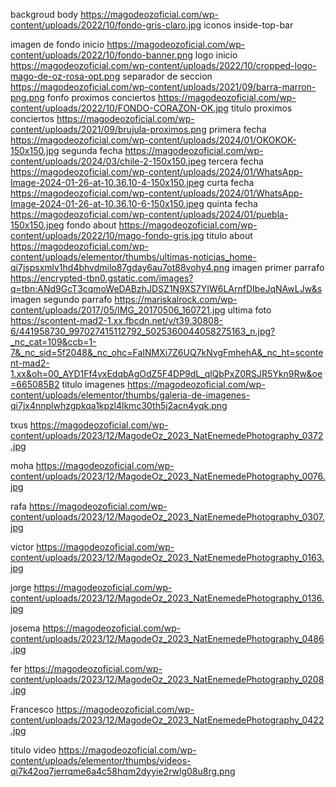 backgroud body
https://magodeozoficial.com/wp-content/uploads/2022/10/fondo-gris-claro.jpg
iconos inside-top-bar

imagen de fondo inicio
https://magodeozoficial.com/wp-content/uploads/2022/10/fondo-banner.png
logo inicio
https://magodeozoficial.com/wp-content/uploads/2022/10/cropped-logo-mago-de-oz-rosa-opt.png
separador de seccion
https://magodeozoficial.com/wp-content/uploads/2021/09/barra-marron-png.png
fonfo proximos conciertos
https://magodeozoficial.com/wp-content/uploads/2022/10/FONDO-CORAZON-OK.jpg
titulo proximos conciertos
https://magodeozoficial.com/wp-content/uploads/2021/09/brujula-proximos.png
primera fecha
https://magodeozoficial.com/wp-content/uploads/2024/01/OKOKOK-150x150.jpg
segunda fecha
https://magodeozoficial.com/wp-content/uploads/2024/03/chile-2-150x150.jpeg
tercera fecha
https://magodeozoficial.com/wp-content/uploads/2024/01/WhatsApp-Image-2024-01-26-at-10.36.10-4-150x150.jpeg
curta fecha
https://magodeozoficial.com/wp-content/uploads/2024/01/WhatsApp-Image-2024-01-26-at-10.36.10-6-150x150.jpeg
quinta fecha
https://magodeozoficial.com/wp-content/uploads/2024/01/puebla-150x150.jpeg
fondo about
https://magodeozoficial.com/wp-content/uploads/2022/10/mago-fondo-gris.jpg
titulo about
https://magodeozoficial.com/wp-content/uploads/elementor/thumbs/ultimas-noticias_home-qi7jspsxmlv1hd4bhvdmilo87gday6au7ot88vohy4.png
imagen primer parrafo
https://encrypted-tbn0.gstatic.com/images?q=tbn:ANd9GcT3cqmoWeDABzhJDSZ1N9XS7YIW6LArnfDIbeJqNAwLJw&s
imagen segundo parrafo
https://mariskalrock.com/wp-content/uploads/2017/05/IMG_20170506_160721.jpg
ultima foto
https://scontent-mad2-1.xx.fbcdn.net/v/t39.30808-6/441958730_997027415112792_5025360044058275163_n.jpg?_nc_cat=109&ccb=1-7&_nc_sid=5f2048&_nc_ohc=FaINMXi7Z6UQ7kNvgFmhehA&_nc_ht=scontent-mad2-1.xx&oh=00_AYD1Ff4vxEdqbAgOdZ5F4DP9dL_qlQbPxZ0RSJR5Ykn9Rw&oe=665085B2
titulo imagenes
https://magodeozoficial.com/wp-content/uploads/elementor/thumbs/galeria-de-imagenes-qi7jx4nnplwhzgpkqa1kpzl4lkmc30th5j2acn4yqk.png

txus
https://magodeozoficial.com/wp-content/uploads/2023/12/MagodeOz_2023_NatEnemedePhotography_0372.jpg

moha
https://magodeozoficial.com/wp-content/uploads/2023/12/MagodeOz_2023_NatEnemedePhotography_0076.jpg

rafa
https://magodeozoficial.com/wp-content/uploads/2023/12/MagodeOz_2023_NatEnemedePhotography_0307.jpg

victor
https://magodeozoficial.com/wp-content/uploads/2023/12/MagodeOz_2023_NatEnemedePhotography_0163.jpg

jorge
https://magodeozoficial.com/wp-content/uploads/2023/12/MagodeOz_2023_NatEnemedePhotography_0136.jpg

josema
https://magodeozoficial.com/wp-content/uploads/2023/12/MagodeOz_2023_NatEnemedePhotography_0486.jpg

fer
https://magodeozoficial.com/wp-content/uploads/2023/12/MagodeOz_2023_NatEnemedePhotography_0208.jpg

Francesco
https://magodeozoficial.com/wp-content/uploads/2023/12/MagodeOz_2023_NatEnemedePhotography_0422.jpg

titulo video
https://magodeozoficial.com/wp-content/uploads/elementor/thumbs/videos-qi7k42oq7jerrqme6a4c58hqm2dyyie2rwlg08u8rg.png
